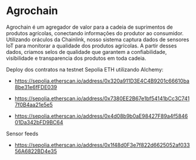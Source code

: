 # Agrochain

Agrochain é um agregador de valor para a cadeia de suprimentos de produtos agrícolas, conectando informações do produtor ao consumidor. Utilizando oráculos da Chainlink, nosso sistema captura dados de sensores IoT para monitorar a qualidade dos produtos agrícolas. A partir desses dados, criamos selos de qualidade que garantem a confiabilidade, visibilidade e transparencia dos produtos em toda cadeia.

Deploy dos contratos na testnet Sepolia ETH utilizando Alchemy:

- https://sepolia.etherscan.io/address/0x320a911D3E4C4B9201c66610ba8be31e6fFDE039

- https://sepolia.etherscan.io/address/0x7380EE2B67e1bf54141bCc3C7417f0B4aa21e5e5

- https://sepolia.etherscan.io/address/0x4d08b9b0aE98427F89a4f584601Da342bFD9BC64

Sensor feeds

- https://sepolia.etherscan.io/address/0x1f48d0F3e7f822d6625052af03356A6822BD4e35